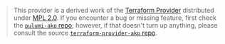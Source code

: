 > This provider is a derived work of the [Terraform Provider](https://github.com/akuity/terraform-provider-akp)
> distributed under [MPL 2.0](https://www.mozilla.org/en-US/MPL/2.0/). If you encounter a bug or missing feature,
> first check the [`pulumi-akp` repo](https://github.com/dirien/pulumi-akp/issues); however, if that doesn't turn up anything,
> please consult the source [`terraform-provider-akp` repo](https://github.com/akuity/terraform-provider-akp/issues).
